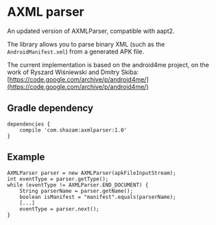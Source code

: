 # AXML parser
An updated version of AXMLParser, compatible with aapt2.

The library allows you to parse binary XML (such as the `AndroidManifest.xml`) from a generated APK file.

The current implementation is based on the android4me project, on the work of Ryszard Wiśniewski and Dmitry Skiba: [https://code.google.com/archive/p/android4me/](https://code.google.com/archive/p/android4me/)

## Gradle dependency
```
dependencies {
    compile 'com.shazam:axmlparser:1.0'
}
```
## Example

```
AXMLParser parser = new AXMLParser(apkFileInputStream);
int eventType = parser.getType();
while (eventType != AXMLParser.END_DOCUMENT) {
    String parserName = parser.getName();
    boolean isManifest = "manifest".equals(parserName);
    [...]
    eventType = parser.next();
}
```

